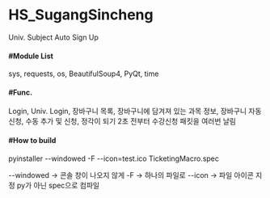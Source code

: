# HS_SugangSincheng
Univ. Subject Auto Sign Up


#### #Module List
sys, requests, os, BeautifulSoup4, PyQt, time


#### #Func.
Login, Univ. Login, 장바구니 목록, 장바구니에 담겨져 있는 과목 정보, 장바구니 자동 신청, 수동 추가 및 신청, 정각이 되기 2초 전부터 수강신청 패킷을 여러번 날림


#### #How to build
pyinstaller --windowed -F --icon=test.ico TicketingMacro.spec

--windowed -> 콘솔 창이 나오지 않게
-F -> 하나의 파일로
--icon -> 파일 아이콘 지정
py가 아닌 spec으로 컴파일
